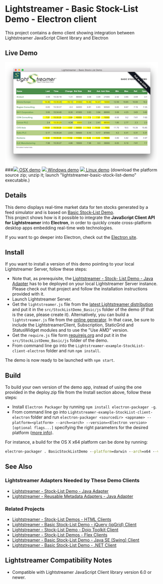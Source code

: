 # Lightstreamer - Basic Stock-List Demo - Electron client
<!-- START DESCRIPTION lightstreamer-example-stocklist-client-javascript-basic-stock-list-demo---electron-client -->

This project contains a demo client showing integration between Lightstreamer JavaScript Client library and Electron

## Live Demo

![Demo ScreenShot](screen_basicstocklist_large.png)<br>
###[![](http://demos.lightstreamer.com/site/img/play.png) OSX demo](http://demos.lightstreamer.com/StockListDemo_Electron/lightstreamer-basic-stock-list-demo-darwin-x64.zip) [![](http://demos.lightstreamer.com/site/img/play.png) Windows demo](http://demos.lightstreamer.com/StockListDemo_Electron/lightstreamer-basic-stock-list-demo-win32-x64.zip) [![](http://demos.lightstreamer.com/site/img/play.png) Linux demo](http://demos.lightstreamer.com/StockListDemo_Electron/lightstreamer-basic-stock-list-demo-linux-x64.zip)
(download the platform source zip; unzip it; launch "lightstreamer-basic-stock-list-demo" executable.)

## Details

This demo displays real-time market data for ten stocks generated by a feed simulator and is based on [Basic Stock-List Demo](https://github.com/Lightstreamer/Lightstreamer-example-StockList-client-javascript#basic-stock-list-demo---html-client). <br>
This project shows how is it possible to integrate the <b>JavaScript Client API for Lightstreamer</b> into <b>Electron</b>, in order to quickly create cross-platform desktop apps embedding real-time web technologies.

If you want to go deeper into Electron, check out the [Electron site](http://electron.atom.io).

<!-- END DESCRIPTION lightstreamer-example-stocklist-client-javascript-basic-stock-list-demo---electron-client -->

## Install

If you want to install a version of this demo pointing to your local Lightstreamer Server, follow these steps:

* Note that, as prerequisite, the [Lightstreamer - Stock- List Demo - Java Adapter](https://github.com/Lightstreamer/Lightstreamer-example-Stocklist-adapter-java) has to be deployed on your local Lightstreamer Server instance. Please check out that project and follow the installation instructions provided with it.
* Launch Lightstreamer Server.
* Get the `lightstreamer.js` file from the [latest Lightstreamer distribution](http://www.lightstreamer.com/download) and put it in the `src/StockListDemo_Basic/js` folder of the demo (if that is the case, please create it). Alternatively, you can build a `lightstreamer.js` file from the
  [online generator](http://www.lightstreamer.com/docs/client_javascript_tools/generator.html).
  In that case, be sure to include the LightstreamerClient, Subscription, StaticGrid and StatusWidget modules and to use the "Use AMD" version.
* Get the `require.js` file form [requirejs.org](http://requirejs.org/docs/download.html) and put it in the `src/StockListDemo_Basic/js` folder of the demo.
* From command line go into the `Lightstreamer-example-StockList-client-electron` folder and run ```npm install```.

The demo is now ready to be launched with ```npm start```.

## Build

To build your own version of the demo app, instead of using the one provided in the deploy.zip file from the Install section above, follow these steps:

* Install ```Electron Packager``` by running ```npm install electron-packager -g```.
* From command line go into `Lightstreamer-example-StockList-client-electron` folder and run ```electron-packager <sourcedir> <appname> --platform=<platform> --arch=<arch> --version=<Electron version> [optional flags...]``` specifying the right parameters for the desired platform ([more info](https://www.npmjs.com/package/electron-packager)).

For instance, a build for the OS X x64 platform can be done by running:<br>
```cmd
electron-packager . BasicStockListDemo --platform=darwin --arch=x64 --version=0.35.6
```

## See Also

### Lightstreamer Adapters Needed by These Demo Clients
<!-- START RELATED_ENTRIES -->

* [Lightstreamer - Stock-List Demo - Java Adapter](https://github.com/Lightstreamer/Lightstreamer-example-Stocklist-adapter-java)
* [Lightstreamer - Reusable Metadata Adapters - Java Adapter](https://github.com/Lightstreamer/Lightstreamer-example-ReusableMetadata-adapter-java)

<!-- END RELATED_ENTRIES -->

### Related Projects

* [Lightstreamer - Stock-List Demos - HTML Clients](https://github.com/Lightstreamer/Lightstreamer-example-StockList-client-javascript#basic-stock-list-demo---html-client)
* [Lightstreamer - Basic Stock-List Demo - jQuery (jqGrid) Client](https://github.com/Lightstreamer/Lightstreamer-example-StockList-client-jquery)
* [Lightstreamer - Stock-List Demo - Dojo Toolkit Client](https://github.com/Lightstreamer/Lightstreamer-example-StockList-client-dojo)
* [Lightstreamer - Stock-List Demos - Flex Clients](https://github.com/Lightstreamer/Lightstreamer-example-StockList-client-flex)
* [Lightstreamer - Basic Stock-List Demo - Java SE (Swing) Client](https://github.com/Lightstreamer/Lightstreamer-example-StockList-client-java)
* [Lightstreamer - Basic Stock-List Demo - .NET Client](https://github.com/Lightstreamer/Lightstreamer-example-StockList-client-dotnet)

## Lightstreamer Compatibility Notes

* Compatible with Lightstreamer JavaScript Client library version 6.0 or newer.
